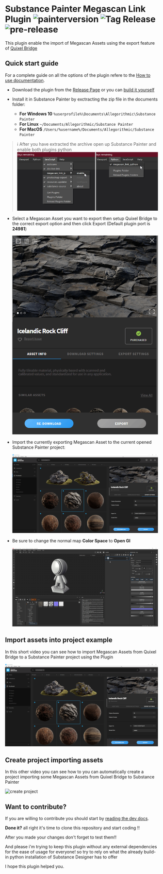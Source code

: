 
# Substance Painter Megascan Link Plugin ![painterversion](https://img.shields.io/badge/painter%20version-2020.1.2%20(6.1.2)-green) ![Tag Release](https://github.com/Raider-Arts/painter-megascan-link/workflows/Tag%20Release/badge.svg) ![pre-release](https://github.com/Raider-Arts/painter-megascan-link/workflows/pre-release/badge.svg)
This plugin enable the import of Megascan Assets using the export feature of [Quixel Bridge](https://quixel.com/bridge)

## Quick start guide

For a complete guide on all the options of the plugin refere to the [How to use documentation](https://painter-megascan-link.readthedocs.io/en/latest/?badge=latest).

 - Download the plugin from the [Release Page](https://github.com/Raider-Arts/painter-megascan-link/releases) or you can [build it yourself](todoaddlink.todo)

 - Install it in Substance Painter by exctracting the zip file in the documents folder:

	- **For Windows 10** ``%userprofile%\Documents\Allegorithmic\Substance Painter``
	- **For Linux** ``~/Documents/Allegorithmic/Substance Painter``
	- **For MacOS** ``/Users/%username%/Documents/Allegorithmic/Substance Painter``

> :information_source: After you have extracted the archive open up Substance Painter and enable both plugins python 
> ![enable plugins](doc/_static/enable_plugins.jpg)

 - Select a Megascan Asset you want to export then setup Quixel Bridge to the correct export option and then click Export (Default plugin port is **24981**)

    ![bridge export](doc/_static/bridge_setup.gif)

 - Import the currently exporting Megascan Asset to the current opened Substance Painter project:

    ![painter import](doc/_static/simple_import.gif)

 - Be sure to change the normal map **Color Space** to **Open Gl**

 	![color space](doc/_static/color_space.gif)

## Import assets into project example
In this short video you can see how to import Megascan Assets from Quixel Bridge to a Substance Painter project using the Plugin

![painter import](doc/_static/simple_import.gif)

## Create project importing assets
In this other video you can see how to you can automatically create a project importing some Megascan Assets from Quixel Bridge to Substance Painter

![create project](doc/_static/project_creation.gif)

## Want to contribute?
If you are willing to contribute you should start by [reading the dev docs](https://megascan-link.readthedocs.io/en/latest/).

**Done it?** all right it's time to clone this repository and start coding !!

After you made your changes don't forget to test them!! 

And please i'm trying to keep this plugin without any external dependencies for the ease of usage for everyone! so try to rely on what the already build-in python installation of Substance Designer has to offer

I hope this plugin helped you. 
